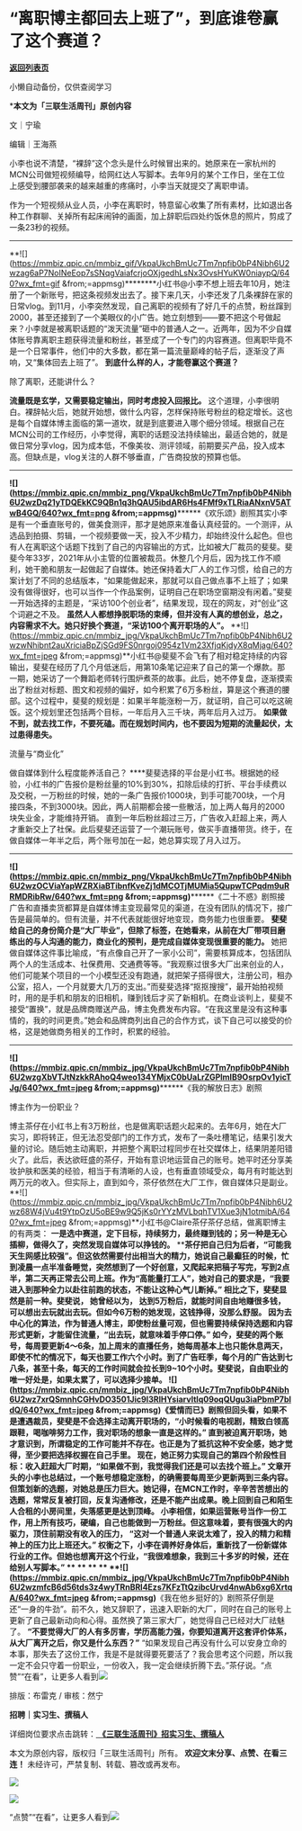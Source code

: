 # “离职博主都回去上班了”，到底谁卷赢了这个赛道？

[**返回列表页**](/gzh/三联生活周刊)

小懒自动备份，仅供查阅学习

***本文为「三联生活周刊」原创内容**

文｜宁瑜

编辑｜王海燕

小李也说不清楚，“裸辞”这个念头是什么时候冒出来的。她原来在一家杭州的MCN公司做短视频编导，给网红达人写脚本。去年9月的某个工作日，坐在工位上感受到腰部袭来的越来越重的疼痛时，小李当天就提交了离职申请。

作为一个短视频从业人员，小李在离职时，特意留心收集了所有素材，比如退出各种工作群聊、关掉所有起床闹钟的画面，加上辞职后四处约饭休息的照片，剪成了一条23秒的视频。

 ** ** **
**![](https://mmbiz.qpic.cn/mmbiz_gif/VkpaUkchBmUc7Tm7npfib0bP4Nibh6U2wzag6aP7NoINeEop7sSNqgVaiafcrjoOXjgedhLsNx3OvsHYuKW0niaypQ/640?wx_fmt=gif
&from;=appmsg)********小红书@小李不想上班去年10月，她注册了一个新账号，把这条视频发出去了。接下来几天，小李还发了几条裸辞在家的日常vlog。到11月，小李突然发现，自己离职的视频有了好几千的点赞，粉丝蹿到2000，甚至还接到了一个美眼仪的小广告。她立刻想到——要不把这个号做起来？小李就是被离职话题的“泼天流量”砸中的普通人之一。近两年，因为不少自媒体账号靠离职主题获得流量和粉丝，甚至成了一个专门的内容赛道。但离职毕竟不是一个日常事件，他们中的大多数，都在第一篇流量巅峰的帖子后，逐渐没了声响，又“集体回去上班了”。
**到底什么样的人，才能卷赢这个赛道？**

除了离职，还能讲什么？

 **流量既是玄学，又需要稳定输出，同时考虑投入回报比。**
这个道理，小李很明白。裸辞帖火后，她就开始想，做什么内容，怎样保持账号粉丝的稳定增长。这也是每个自媒体博主面临的第一道坎，就是到底要进入哪个细分领域。根据自己在MCN公司的工作经历，小李觉得，离职的话题没法持续输出，最适合她的，就是做日常分享vlog，因为成本低，不像美妆、测评领域，前期要买产品，投入成本高。但缺点是，vlog关注的人群不够垂直，广告商投放的预算也低。
** ** **
**![](https://mmbiz.qpic.cn/mmbiz_png/VkpaUkchBmUc7Tm7npfib0bP4Nibh6U2wzDq21yTDQEkKC9QBn1q3hQAU5ibdAR6Hs4FMf9xTLRiaANxnV5ATwB4GQ/640?wx_fmt=png
&from;=appmsg)********《欢乐颂》剧照其实小李是有一个垂直账号的，做美食测评，那才是她原来准备认真经营的。一个测评，从选品到拍摄、剪辑，一个视频要做一天，投入不少精力，却始终没什么起色。但也有人在离职这个话题下找到了自己的内容输出的方式，比如被大厂裁员的斐斐。斐斐今年33岁，2021年从小主管的位置被裁员。休整几个月后，因为找工作不顺利，她干脆和朋友一起做起了自媒体。她还保持着大厂人的工作习惯，给自己的方案计划了不同的总结版本，“如果能做起来，那就可以自己做点事不上班了；如果没有做得很好，也可以当作一个作品案例，证明自己在职场空窗期没有闲着。”斐斐一开始选择的主题是，“采访100个创业者”，结果发现，现在的网友，对“创业”这个词避之不及。
**虽然人人都想挣脱职场的束缚，但并没有人真的想创业，总之，内容需求不大。她只好换个赛道，“采访100个离开职场的人”。**
**![](https://mmbiz.qpic.cn/mmbiz_jpg/VkpaUkchBmUc7Tm7npfib0bP4Nibh6U2wzwNhibnt2auXriciaBpZjSGd9FS0nrgoj0954z1Vm23XfjqKjdyX8qMjag/640?wx_fmt=jpeg
&from;=appmsg)**小红书@斐斐不会飞有了相对稳定持续的内容输出，斐斐在经历了几个月低迷后，用第10条笔记迎来了自己的第一个爆款。那一期，她采访了一个舞蹈老师转行围炉煮茶的故事。此后，她不停复盘，逐渐摸索出了粉丝对标题、图文和视频的偏好，如今积累了6万多粉丝，算是这个赛道的腰部。这个过程中，斐斐的规划是：如果半年能涨粉一万，就证明，自己可以吃这碗饭。这个规划里还包括两个目标，一年后月入三千块，两年后月入过万。
**如果做不到，就去找工作，不要死磕。而在规划时间内，也不要因为短期的流量起伏，太过患得患失。**

流量与“商业化”

做自媒体到什么程度能养活自己？
****斐斐选择的平台是小红书。根据她的经验，小红书的广告报价是粉丝量的10%到30%，扣除后续的打折、平台手续费以及交税，一万粉丝的时候，她的一条广告报价1000块，到手可能700块，一个月接四条，不到3000块。因此，两人前期都会接一些散活，加上两人每月的2000块失业金，才能维持开销。
直到一年后粉丝超过三万，广告收入赶超上来，两人才重新交上了社保。此后斐斐还运营了一个潮玩账号，做买手直播带货。终于，在做自媒体一年半之后，两个账号加在一起，她总算实现了月入过万。
** ** **
**![](https://mmbiz.qpic.cn/mmbiz_png/VkpaUkchBmUc7Tm7npfib0bP4Nibh6U2wzOCViaYapWZRXiaBTibnfKveZj1dMCOTjMUMia5QupwTCPqdm9uRRMDRibRw/640?wx_fmt=png
&from;=appmsg)********《二十不惑》剧照接广告和直播卖货都算是自媒体博主变现最常见的渠道，在没有团队的情况下，接广告是最简单的。但有流量，并不代表就能很好地变现，商务能力也很重要。
**斐斐给自己的身份简介是“大厂毕业”，但除了标签，在她看来，从前在大厂带项目磨练出的与人沟通的能力，商业化的预判，是完成自媒体变现很重要的能力。**
她把做自媒体这件事比喻成，“有点像自己开了一家小公司”，需要核算成本，包括团队两个人的生活成本、社保费用、交通费等等。“我观察过很多大厂出来创业的人，他们可能某个项目的一个小模型还没有跑通，就把架子搭得很大，注册公司，租办公室，招人，一个月就要大几万的支出。”而斐斐选择“抠抠搜搜”，最开始拍视频时，用的是手机和朋友的旧相机，赚到钱后才买了新相机。在商业谈判上，斐斐不接受“置换”，就是品牌商赠送产品，博主免费发布内容。“在我这里是没有这种事情的，我的时间更贵。”她会和品牌商列出自己的合作方式，谈下自己可以接受的价格，这是她做商务相关的工作时，积累的经验。
** ** **
**![](https://mmbiz.qpic.cn/mmbiz_jpg/VkpaUkchBmUc7Tm7npfib0bP4Nibh6U2wzgXbVTJtNzkkRAhoQ4weo134YMjxC0bUaLrZGPlmIB9OsrpOv1yicTJg/640?wx_fmt=jpeg
&from;=appmsg)********《我的解放日志》剧照

博主作为一份职业？

博主茶仔在小红书上有3万粉丝，也是做离职话题火起来的。去年6月，她在大厂实习，即将转正，但无法忍受部门的工作方式，发布了一条吐槽笔记，结果引发大量的讨论。随后她主动离职，并把整个离职过程同步在社交媒体上，结果阴差阳错火了。此后，表达欲旺盛的茶仔，开始有意识地运营自己的账号。她平时还分享美妆护肤和医美的经验，相当于有清晰的人设，也有垂直领域受众，每月有时能达到两万元的收入。但实际上，直到如今，茶仔依然在大厂工作，做自媒体只是副业。
**![](https://mmbiz.qpic.cn/mmbiz_jpg/VkpaUkchBmUc7Tm7npfib0bP4Nibh6U2wz68W4jVu4t9YtpOzU5oBE9w9Q5jKs0rYYzMVLbqhTV1Xue3jN1otmibA/640?wx_fmt=jpeg
&from;=appmsg)**小红书@Claire茶仔茶仔总结，做离职博主的有两类：
**一是选中赛道，定下目标，持续努力，最终赚到钱的；另一种是无心插柳，做得久了，突然发现自媒体可以挣钱的。**
****茶仔把自己归为后者，“可能我天生网感比较强”。但这依然需要付出相当大的精力，她说自己最癫狂的时候，忙到凌晨一点半准备睡觉，突然想到了一个好创意，又爬起来把稿子写完，写到2点半，第二天再正常去公司上班。作为“高能量打工人”，她对自己的要求是，“我要进入到那种全力以赴往前跑的状态，不能让这种心气儿断掉。”
相比之下，斐斐显然是前一种。斐斐说， **她曾经以为，**
**达到5万粉后，就能时间自由地赚很多钱，可以想出去玩就出去玩。但如今6万粉的她发现，这钱挣得，没那么舒服。**
****因为去中心化的算法，作为普通人博主，即使粉丝量可观，但也需要持续保持选题和内容形式更新，才能留住流量，“出去玩，就意味着手停口停。”
如今，斐斐的两个账号，每周要更新4～6条，加上周末的直播任务，她每周基本上也只能休息两天，即使不忙的情况下，每天也要工作六个小时。到了广告旺季，每个月的广告达到七八条，甚至十条，每天的工作时间就会拉长到9~10个小时。斐斐说，自由职业的唯一好处是，如果太累了，可以选择少接单。
**![](https://mmbiz.qpic.cn/mmbiz_jpg/VkpaUkchBmUc7Tm7npfib0bP4Nibh6U2wz7xrQSmnhCGHvDO3501Jic9I3RlHYsiarvltlq09oqQUgu3iaPbmP7bIdQ/640?wx_fmt=jpeg
&from;=appmsg)**《爱情而已》剧照但回头看，如果不是遭遇裁员，斐斐是不会选择主动离开职场的，“小时候看的电视剧，精致白领高跟鞋，喝咖啡努力工作，我对职场的想象一直是这样的。”
**直到被迫离开职场，她才意识到，所谓稳定的工作可能并不存在。也正是为了抵抗这种不安全感，她才觉得，至少要把选择权握在自己手里。**
现在，她正努力实现自己的第四个阶段性目标：收入赶超大厂时期，“如果做不到，我觉得我们还是可以去找个班上。”
****文章开头的小李也总结过，一个账号想稳定涨粉，的确需要每周至少更新两到三条内容。但策划新的选题，对她总是压力巨大。她记得，在MCN工作时，辛辛苦苦想出的选题，常常反复被打回，反复沟通修改，还是不能产出成果。晚上回到自己和陌生人合租的小房间里，失落感更是达到顶峰。
小李相信，如果运营账号当作一份工作，用上所有技巧，硬编，自己也能做到一万粉丝。但这意味着，要有很强大的内驱力，顶住前期没有收入的压力，
**“这对一个普通人来说太难了，投入的精力和精神上的压力比上班还大。”**
权衡之下，小李在调养好身体后，重新找了一份新媒体行业的工作。但她也想离开这个行业，“我很难想象，我到三十多岁的时候，还在给别人写脚本。” ** ** **
**
**![](https://mmbiz.qpic.cn/mmbiz_jpg/VkpaUkchBmUc7Tm7npfib0bP4Nibh6U2wzmfcB6d56tds3z4wyTRnBRl4Ezs7KFzTtQzibcUrvd4nwAb6xg6XrtqA/640?wx_fmt=jpeg
&from;=appmsg)**********《我在他乡挺好的》剧照茶仔倒是还“一身的牛劲”。前不久，她又辞职了，迅速入职新的大厂，同时在自己的账号上更新了自己最新动向和心得。虽然换了第三家大厂，她觉得自己已经对大厂祛魅了。
**“不要觉得大厂的人有多厉害，学历高能力强，你要知道离开这套评价体系，从大厂离开之后，你又是什么东西？”**
“如果发现自己再没有什么可以安身立命的本事，那失去了这份工作，我是不是就得要死要活了？我会思考这个问题，所以我一定不会只守着一份职业，一份收入，我一定会继续折腾下去。”茶仔说。“点赞”“在看”，让更多人看到![](https://mmbiz.qpic.cn/mmbiz_gif/c2Sib3Mp7pON9hkSZwdTibRHNZSMPyiapUCHJwlyoZVBC3SfmPmF0VKjkm3NiaToQloHFJ6icyicqZnqgXp6pSQJt5gg/640?wx_fmt=gif&from;=appmsg&wxfrom;=5&wx;_lazy=1&tp;=wxpic)  
  
  
  
  
  

排版：布雷克 / 审核：然宁

  
 **招聘｜实习生、撰稿人**  

详细岗位要求点击跳转：[
**《三联生活周刊》招实习生、撰稿人**](http://mp.weixin.qq.com/s?__biz=MTc5MTU3NTYyMQ==&mid=2651136871&idx=3&sn=f1c0777fe9d31881e5dfca68ebc2937f&chksm=5907324d6e70bb5b3546dfe1c7b31b5fe05664bebbf36356ba9a1a352e0678444cad62875ad4&scene=21#wechat_redirect)

本文为原创内容，版权归「三联生活周刊」所有。 **欢迎文末分享、点赞、在看三连！** 未经许可，严禁复制、转载、篡改或再发布。  

![](https://mmbiz.qpic.cn/sz_mmbiz_png/Gg7Qtoh7Aic9ZTmAdCc80b4nD7xicgPt86k1kgpU51hWCHjV92ryhVW35PLCvLhxLw9XDhXjgeDyZhHSx5EbRcfg/640?wx_fmt=other&wxfrom;=5&wx;_lazy=1&wx;_co=1&retryload;=1&tp;=webp)

  

[![](https://mmbiz.qpic.cn/mmbiz_jpg/c2Sib3Mp7pOOscRuZrCibCxsE1u7UtPialkZVdnsVfBBVIibicXz2dOryRyANicobSjntgBDLQWwVDLqIjZ68BicsnwDQ/640?wx_fmt=jpeg&from;=appmsg&wxfrom;=5&wx;_lazy=1&wx;_co=1&tp;=wxpic)]()

  
  
“点赞”“在看”，让更多人看到![](https://mmbiz.qpic.cn/mmbiz_gif/c2Sib3Mp7pON9hkSZwdTibRHNZSMPyiapUCHJwlyoZVBC3SfmPmF0VKjkm3NiaToQloHFJ6icyicqZnqgXp6pSQJt5gg/640?wx_fmt=gif&from;=appmsg&wxfrom;=5&wx;_lazy=1&tp;=wxpic)

